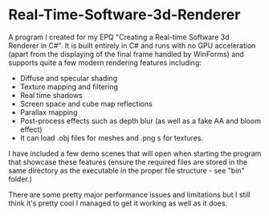 # Real-Time-Software-3d-Renderer

A program I created for my EPQ "Creating a Real-time Software 3d Renderer in C#".
It is built entirely in C# and runs with no GPU acceleration (apart from the displaying of the final frame handled by WinForms) and supports quite a few modern rendering features including:
* Diffuse and specular shading
* Texture mapping and filtering
* Real time shadows
* Screen space and cube map reflections
* Parallax mapping
* Post-process effects such as depth blur (as well as a fake AA and bloom effect)
* It can load .obj files for meshes and .png s for textures.

I have included a few demo scenes that will open when starting the program that showcase these features (ensure the required files are stored in the same directory as the executable in the proper file structure - see "bin" folder.)

There are some pretty major performance issues and limitations but I still think it's pretty cool I managed to get it working as well as it does.

